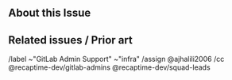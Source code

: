 ## About this Issue

<!--

Please describe your issue, and why you need a specific action from someone with Maintainer+ role in our GitLab namespaces or if you need assistance from @tulir.

Please limit your support requests to things that you very specifically need maintainer permissions and up. We cannot help you debug your project.

--->

## Related issues / Prior art

<!-- Mention links to related content and issues here. >

<!-- DO NOT TOUCH BELOW THIS LINE -->
/label ~"GitLab Admin Support" ~"infra"
/assign @ajhalili2006
/cc @recaptime-dev/gitlab-admins @recaptime-dev/squad-leads